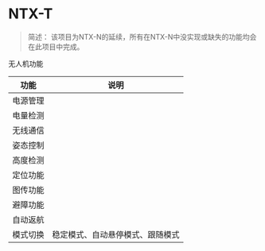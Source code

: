 # NTX-T
> 简述：
> 该项目为NTX-N的延续，所有在NTX-N中没实现或缺失的功能均会在此项目中完成。


无人机功能

| 功能   | 说明               |
|------|------------------|
| 电源管理 |                  |
| 电量检测 |                  |
| 无线通信 |                  |
| 姿态控制 |                  |
| 高度检测 ||
| 定位功能 ||
| 图传功能 ||
| 避障功能 ||
| 自动返航 ||
| 模式切换 | 稳定模式、自动悬停模式、跟随模式 |





